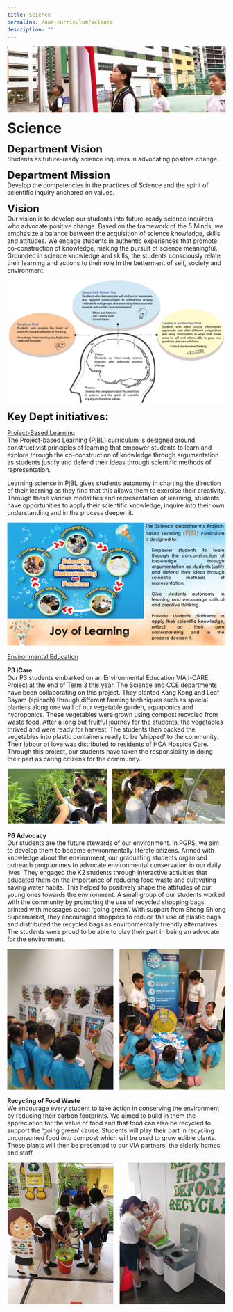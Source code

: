 ```yaml
---
title: Science
permalink: /our-curriculum/science
description: ""
---
```

![](/images/sub-banner.jpg)

**<font size=6>Science</font>**

**<font size=5>Department Vision</font>**<br>
Students as future-ready science inquirers in advocating positive change.

**<font size=5>Department Mission</font>**<br>
Develop the competencies in the practices of Science and the spirit of scientific inquiry anchored on values.

**<font size=5>Vision</font>**<br>
Our vision is to develop our students into future-ready science inquirers who advocate positive change. Based on the framework of the 5 Minds, we emphasize a balance between the acquisition of science knowledge, skills and attitudes. We engage students in authentic experiences that promote co-construction of knowledge, making the pursuit of science meaningful. Grounded in science knowledge and skills, the students consciously relate their learning and actions to their role in the betterment of self, society and environment.

![](/images/Our%20Curriculum/Science%201.png)


**<font size=5>Key Dept initiatives:</font>**


<u>Project-Based Learning</u>  <br>
The Project-based Learning (PjBL) curriculum is designed around constructivist principles of learning that empower students to learn and explore through the co-construction of knowledge through argumentation as students justify and defend their ideas through scientific methods of representation.

  

Learning science in PjBL gives students autonomy in charting the direction of their learning as they find that this allows them to exercise their creativity. Through these various modalities and representation of learning, students have opportunities to apply their scientific knowledge, inquire into their own understanding and in the process deepen it.

![](/images/Our%20Curriculum/Science%202.png)

<u>Environmental Education</u>

  

**P3 iCare**<br>
Our P3 students embarked on an Environmental Education VIA i-CARE Project at the end of Term 3 this year. The Science and CCE departments have been collaborating on this project. They planted Kang Kong and Leaf Bayam (spinach) through different farming techniques such as special planters along one wall of our vegetable garden, aquaponics and hydroponics. These vegetables were grown using compost recycled from waste food. After a long but fruitful journey for the students, the vegetables thrived and were ready for harvest. The students then packed the vegetables into plastic containers ready to be ‘shipped’ to the community. Their labour of love was distributed to residents of HCA Hospice Care. Through this project, our students have taken the responsibility in doing their part as caring citizens for the community.

![](/images/Our%20Curriculum/Science%203.png)

**P6 Advocacy**<br>
Our students are the future stewards of our environment. In PGPS, we aim to develop them to become environmentally literate citizens. Armed with knowledge about the environment, our graduating students organised outreach programmes to advocate environmental conservation in our daily lives. They engaged the K2 students through interactive activities that educated them on the importance of reducing food waste and cultivating saving water habits. This helped to positively shape the attitudes of our young ones towards the environment. A small group of our students worked with the community by promoting the use of recycled shopping bags printed with messages about ‘going green’. With support from Sheng Shiong Supermarket, they encouraged shoppers to reduce the use of plastic bags and distributed the recycled bags as environmentally friendly alternatives. The students were proud to be able to play their part in being an advocate for the environment.

![](/images/Our%20Curriculum/Science%204.png)

**Recycling of Food Waste**<br>
We encourage every student to take action in conserving the environment by reducing their carbon footprints. We aimed to build in them the appreciation for the value of food and that food can also be recycled to support the ‘going green’ cause. Students will play their part in recycling unconsumed food into compost which will be used to grow edible plants. These plants will then be presented to our VIA partners, the elderly homes and staff.

![](/images/Our%20Curriculum/Science%205.png)